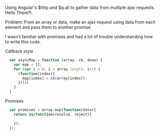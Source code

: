 Using Angular's $http and $q.all to gather data from multiple ajax requests.
Hello There?!.

Problem:
From an array or data, make an ajax request using data from each element and pass them to another promise.

I wasn't familiar with promises and had a lot of trouble understanding how to write this code.

Callback style

```javascript
  var asyncMap = function (array, cb, done) {
    var map = [];
    for (var i = 0; i < array.length; i++) {
      (function(index){
        map[index] = cb(array[index]);
      })(i)
    }
  }
```

Promises

```javascript
  var promises = array.map(function(data){
    return $q(function(resolve, reject){
      
    });
  });
```